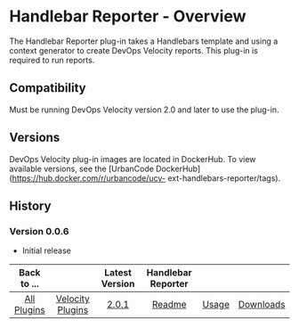 
# Handlebar Reporter - Overview

The Handlebar Reporter plug-in takes a Handlebars template and using a context generator to create DevOps Velocity reports. This plug-in is required to run reports.

## Compatibility

Must be running DevOps Velocity version 2.0 and later to use the plug-in.

## Versions

DevOps Velocity plug-in images are located in DockerHub. To view available versions, see the [UrbanCode DockerHub](https://hub.docker.com/r/urbancode/ucv- ext-handlebars-reporter/tags).

## History

### Version 0.0.6

* Initial release

|Back to ...||Latest Version|Handlebar Reporter |||
| :---: | :---: | :---: | :---: | :---: | :---: |
|[All Plugins](../../index.md)|[Velocity Plugins](../README.md)|[2.0.1](https://raw.githubusercontent.com/UrbanCode/IBM-UCV-PLUGINS/main/files/ucv-ext-handlebars-reporter/ucv-ext-handlebars-reporter:2.0.1.tar.7z.001)|[Readme](README.md)|[Usage](usage.md)|[Downloads](downloads.md)|
